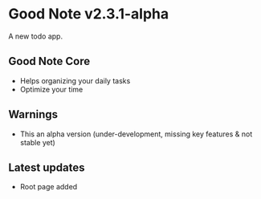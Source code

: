 # Good Note v2.3.1-alpha
A new todo app.

## Good Note Core
- Helps organizing your daily tasks
- Optimize your time

## Warnings
- This an alpha version (under-development, missing key features & not stable yet)

## Latest updates
- Root page added